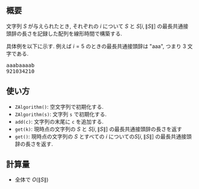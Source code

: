 ## 概要

文字列 $S$ が与えられたとき, それぞれの $i$ について $S$ と $S[i, \|S\|]$ の最長共通接頭辞の長さを記録した配列を線形時間で構築する.

具体例を以下に示す. 例えば $i = 5$ のときの最長共通接頭辞は "aaa", つまり $3$ 文字である.

<pre>
aaabaaaab
921034210
</pre>

## 使い方

* `ZAlgorithm()`: 空文字列で初期化する.
* `ZAlgorithm(s)`: 文字列 `s` で初期化する.
* `add(c)`: 文字列の末尾に `c` を追加する.
* `get(k)`: 現時点の文字列の  $S$ と $S[i, \|S\|]$ の最長共通接頭辞の長さを返す
* `get()`: 現時点の文字列の $S$ とすべての $i$ についての$S[i, \|S\|]$ の最長共通接頭辞の長さを返す.

## 計算量

* 全体で $O(\|S\|)$
